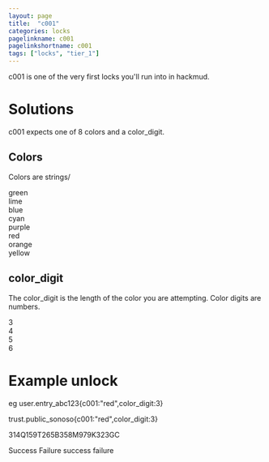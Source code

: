 ```yaml
---
layout: page
title:  "c001"
categories: locks
pagelinkname: c001
pagelinkshortname: c001
tags: ["locks", "tier_1"]
---
```


c001 is one of the very first locks you'll run into in hackmud.

# Solutions

c001 expects one of 8 colors and a color_digit.

## Colors

Colors are strings/

green\
lime\
blue\
cyan\
purple\
red\
orange\
yellow

## color_digit

The color_digit is the length of the color you are attempting. Color digits are numbers.

3\
4\
5\
6

# Example unlock

eg user.entry_abc123{c001:"red",color_digit:3}

trust.public_sonoso{c001:"red",color_digit:3}

314Q159T265B358M979K323GC

Success Failure success failure